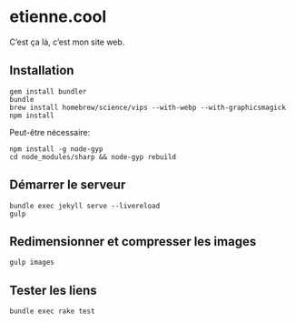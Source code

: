 # etienne.cool

C’est ça là, c’est mon site web.

## Installation

```
gem install bundler
bundle
brew install homebrew/science/vips --with-webp --with-graphicsmagick
npm install
```

Peut-être nécessaire:

```
npm install -g node-gyp
cd node_modules/sharp && node-gyp rebuild
```

## Démarrer le serveur

```
bundle exec jekyll serve --livereload
gulp
```

## Redimensionner et compresser les images

```
gulp images
```

## Tester les liens

```
bundle exec rake test
```

